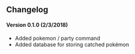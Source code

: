 ## Changelog

#### Version 0.1.0 (2/3/2018)
* Added pokemon / party command
* Added database for storing catched pokémon
